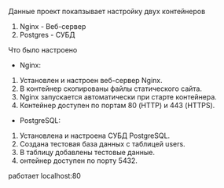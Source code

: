 Данные проект покапзывает настройку двух контейнеров 

1. Nginx - Веб-сервер
2. Postgres - СУБД

Что было настроено

- Nginx:
1. Установлен и настроен веб-сервер Nginx.
2. В контейнер скопированы файлы статического сайта.
3. Nginx запускается автоматически при старте контейнера.
4. Контейнер доступен по портам 80 (HTTP) и 443 (HTTPS).
- PostgreSQL:
1. Установлена и настроена СУБД PostgreSQL.
2. Создана тестовая база данных с таблицей users.
3. В таблицу добавлены тестовые данные.
4. онтейнер доступен по порту 5432.

работает localhost:80
